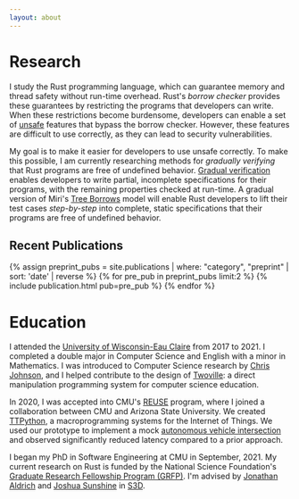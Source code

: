 ```yaml
---
layout: about
---
```

# Research
I study the Rust programming language, which can guarantee memory and thread safety without run-time overhead. Rust's *borrow checker* provides these guarantees by restricting the programs that developers can write. When these restrictions become burdensome, developers can enable a set of [unsafe](https://doc.rust-lang.org/book/ch19-01-unsafe-rust.html) features that bypass the borrow checker. However, these features are difficult to use correctly, as they can lead to security vulnerabilities.

My goal is to make it easier for developers to use unsafe correctly. To make this possible, I am currently researching methods for *gradually verifying* that Rust programs are free of undefined behavior. [Gradual verification](https://www.cs.cmu.edu/~aldrich/papers/vmcai2018-gradual-verification.pdf) enables developers to write partial, incomplete specifications for their programs, with the remaining properties checked at run-time. A gradual version of Miri's [Tree Borrows](https://www.ralfj.de/blog/2023/06/02/tree-borrows.html) model will enable Rust developers to lift their test cases *step-by-step* into complete, static specifications that their programs are free of undefined behavior.

## Recent Publications
{% assign preprint_pubs = site.publications | where: "category", "preprint" | sort: 'date' | reverse %}
{% for pre_pub in preprint_pubs limit:2 %}
{% include publication.html pub=pre_pub %}
{% endfor %}


# Education
I attended the [University of Wisconsin-Eau Claire](https://www.uwec.edu/) from 2017 to 2021. I completed a double major in Computer Science and English with a minor in Mathematics. I was introduced to Computer Science research by [Chris Johnson](https://www.jmu.edu/cise/cs/people/faculty-staff/johnson-chris.shtml), and I helped contribute to the design of [Twoville](https://twodee.org/twoville/plateau-2024/): a direct manipulation programming system for computer science education.

In 2020, I was accepted into CMU's [REUSE](https://www.cmu.edu/scs/s3d/reuse/Research/index.html) program, where I joined a collaboration between CMU and Arizona State University. We created [TTPython](http://ccsg.ece.cmu.edu/ttpython/index.html), a macroprogramming systems for the Internet of Things. We used our prototype to implement a mock [autonomous vehicle intersection](https://news.asu.edu/20210716-connected-autonomous-vehicles-make-intersections-safer) and observed significantly reduced latency compared to a prior approach.

I began my PhD in Software Engineering at CMU in September, 2021. My current research on Rust is funded by the National Science Foundation's [Graduate Research Fellowship Program (GRFP)](https://www.nsfgrfp.org/). I'm advised by [Jonathan Aldrich](https://www.cs.cmu.edu/~aldrich/) and [Joshua Sunshine](https://www.cs.cmu.edu/~jssunshi/) in [S3D](https://s3d.cmu.edu/).